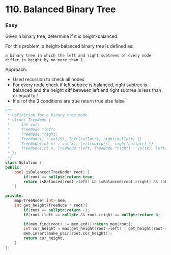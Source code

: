 # 110. Balanced Binary Tree
### Easy

Given a binary tree, determine if it is height-balanced.

For this problem, a height-balanced binary tree is defined as:

    a binary tree in which the left and right subtrees of every node differ in height by no more than 1.

Approach:
* Used recursion to check all nodes
* For every node check if left subtree is balanced, right subtree is balanced and the height diff between left and right subtree is less than or equal to 1
* If all of the 3 conditions are true return true else false
```cpp
/**
 * Definition for a binary tree node.
 * struct TreeNode {
 *     int val;
 *     TreeNode *left;
 *     TreeNode *right;
 *     TreeNode() : val(0), left(nullptr), right(nullptr) {}
 *     TreeNode(int x) : val(x), left(nullptr), right(nullptr) {}
 *     TreeNode(int x, TreeNode *left, TreeNode *right) : val(x), left(left), right(right) {}
 * };
 */
class Solution {
public:
    bool isBalanced(TreeNode* root) {
        if(root == nullptr)return true;
        return isBalanced(root->left) && isBalanced(root->right) && (abs(get_height(root->left)-get_height(root->right))<=1);
    }
    
private:
    map<TreeNode*,int> mem;
    int get_height(TreeNode * root){
        if(root == nullptr)return -1;
        if(root->left == nullptr && root->right == nullptr)return 0;

        if(mem.find(root) != mem.end())return mem[root];
        int cur_height = max(get_height(root->left) , get_height(root->right))+1;
        mem.insert(make_pair(root,cur_height));
        return cur_height;
    }
};
```